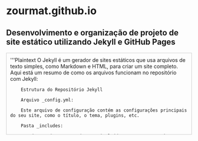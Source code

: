 # zourmat.github.io

## Desenvolvimento e organização de projeto de site estático utilizando Jekyll e GitHub Pages

<div style="height: 200px; overflow-y: scroll; border: 1px solid #ccc; padding: 10px;">
    '''Plaintext
        O Jekyll é um gerador de sites estáticos que usa arquivos de texto simples, como Markdown e HTML, para criar um site completo. Aqui está um resumo de como os arquivos funcionam no repositório com Jekyll:

        Estrutura do Repositório Jekyll

        Arquivo _config.yml:

        Este arquivo de configuração contém as configurações principais do seu site, como o título, o tema, plugins, etc.

        Pasta _includes:

        Contém arquivos que podem ser incluídos em outros arquivos usando a sintaxe Liquid.

        Pasta _layouts:

        Contém templates que definem a estrutura de suas páginas. Você pode usar esses layouts para criar páginas consistentes.

        Pasta _posts:

        Contém os posts do blog, geralmente escritos em Markdown. Cada post é compilado em uma página HTML.

        Pasta _data:

        Contém dados estáticos que podem ser usados em seus templates, como configurações de menu ou informações de contato.

        Pasta _sass:

        Contém arquivos de estilo CSS pré-processados (Sass) que são compilados em CSS.

        Pasta _site:

        Esta pasta é gerada automaticamente pelo Jekyll quando você compila seu site. Ela contém todos os arquivos HTML, CSS e JavaScript que compõem seu site estático.

        Processo de Compilação

        Editar Arquivos:

        Faça suas alterações nos arquivos Markdown, HTML, Sass, etc.

        Compilar o Site:

        Execute o comando jekyll build no terminal para compilar seus arquivos e gerar a pasta _site.

        Servir o Site Localmente:

        Execute o comando jekyll serve para iniciar um servidor local e visualizar seu site em http://localhost:4000.

        Enviar para o GitHub Pages:

        Envie seu repositório para o GitHub e seu site será hospedado automaticamente em https://seuusuario.github.io/seu-repositorio.

        Exemplo de Estrutura de Arquivos:
        '''plaintext
            seu-repositorio/
            ├── _config.yml
            ├── _includes/
            ├── _layouts/
            ├── _posts/
            ├── _data/
            ├── _sass/
            ├── _site/
            ├── index.html
            └── about.md

        No Jekyll, a pasta _posts é usada principalmente para armazenar postagens de blog, que geralmente são arquivos Markdown (.md) ou HTML (.html) com um cabeçalho YAML. Esses arquivos são automaticamente processados e listados em páginas de índice de blog ou arquivos.

        Organização de Arquivos no Jekyll

        Aqui estão algumas práticas comuns para organizar diferentes tipos de conteúdo no Jekyll:

        Pasta _posts:

        Coloque arquivos de postagens de blog aqui, como 2024-12-15-nome-do-post.md. Cada arquivo de postagem deve começar com um cabeçalho YAML.
        '''Plaintext
            ---
            layout: post
            title: "Meu Post"
            date: 2024-12-15 10:00:00 +0000
            categories: categoria1 categoria2
            ---
            Conteúdo do post aqui...

        Páginas de Conteúdo:

        Para arquivos .html ou .md que não são postagens de blog, você pode colocá-los na raiz do repositório ou em outras pastas personalizadas. Por exemplo, about.html ou projetos/index.md.

        Incluindo Arquivos no index.html:

        Para incluir arquivos específicos no index.html, você pode usar o Liquid, a linguagem de template do Jekyll. Por exemplo, para incluir todos os posts em uma página index.html, você pode usar:

        html
        ---
        layout: default
        ---

        <h1>Posts Recentes</h1>
        <ul>
        {% for post in site.posts %}
        <li>
            <a href="{{ post.url }}">{{ post.title }}</a>
            <p>{{ post.excerpt }}</p>
        </li>
        {% endfor %}
        </ul>

        Incluindo Conteúdo com _includes:

        Use a pasta _includes para fragmentos de código que você deseja incluir em várias páginas. Por exemplo, crie _includes/header.html e inclua-o em outras páginas com {% include header.html %}.

        Exemplo de Organização
        '''plaintext
            seu-repositorio/
            ├── _config.yml
            ├── _includes/
            │   └── header.html
            ├── _layouts/
            │   └── default.html
            ├── _posts/
            │   └── 2024-12-15-nome-do-post.md
            ├── about.html
            ├── index.html
            └── projetos/
                └── index.md
</div>    